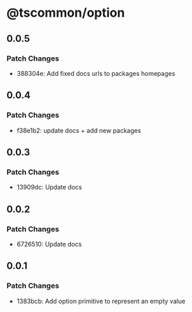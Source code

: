 # @tscommon/option

## 0.0.5

### Patch Changes

- 388304e: Add fixed docs urls to packages homepages

## 0.0.4

### Patch Changes

- f38e1b2: update docs + add new packages

## 0.0.3

### Patch Changes

- 13909dc: Update docs

## 0.0.2

### Patch Changes

- 6726510: Update docs

## 0.0.1

### Patch Changes

- 1383bcb: Add option primitive to represent an empty value
